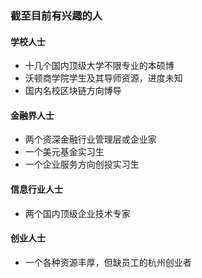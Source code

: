 ### 截至目前有兴趣的人
#### 学校人士
- 十几个国内顶级大学不限专业的本硕博
- 沃顿商学院学生及其导师资源，进度未知
- 国内名校区块链方向博导
#### 金融界人士
- 两个资深金融行业管理层或企业家
- 一个美元基金实习生
- 一个企业服务方向创投实习生
#### 信息行业人士
- 两个国内顶级企业技术专家
#### 创业人士
- 一个各种资源丰厚，但缺员工的杭州创业者
